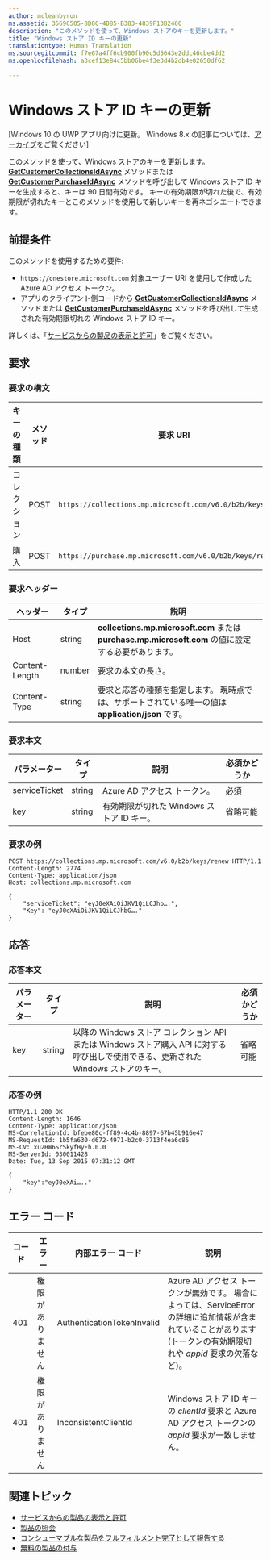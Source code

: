```yaml
---
author: mcleanbyron
ms.assetid: 3569C505-8D8C-4D85-B383-4839F13B2466
description: "このメソッドを使って、Windows ストアのキーを更新します。"
title: "Windows ストア ID キーの更新"
translationtype: Human Translation
ms.sourcegitcommit: f7e67a4ff6cb900fb90c5d5643e2ddc46cbe4dd2
ms.openlocfilehash: a3cef13e84c5bb06be4f3e3d4b2db4e02650df62

---
```


# Windows ストア ID キーの更新


\[Windows 10 の UWP アプリ向けに更新。 Windows 8.x の記事については、[アーカイブ](http://go.microsoft.com/fwlink/p/?linkid=619132)をご覧ください\]

このメソッドを使って、Windows ストアのキーを更新します。 [**GetCustomerCollectionsIdAsync**](https://msdn.microsoft.com/library/windows/apps/mt608674) メソッドまたは [**GetCustomerPurchaseIdAsync**](https://msdn.microsoft.com/library/windows/apps/mt608675) メソッドを呼び出して Windows ストア ID キーを生成すると、キーは 90 日間有効です。 キーの有効期限が切れた後で、有効期限が切れたキーとこのメソッドを使用して新しいキーを再ネゴシエートできます。

## 前提条件


このメソッドを使用するための要件:

-   `https://onestore.microsoft.com` 対象ユーザー URI を使用して作成した Azure AD アクセス トークン。
-   アプリのクライアント側コードから [**GetCustomerCollectionsIdAsync**](https://msdn.microsoft.com/library/windows/apps/mt608674) メソッドまたは [**GetCustomerPurchaseIdAsync**](https://msdn.microsoft.com/library/windows/apps/mt608675) メソッドを呼び出して生成された有効期限切れの Windows ストア ID キー。

詳しくは、「[サービスからの製品の表示と許可](view-and-grant-products-from-a-service.md)」をご覧ください。

## 要求


### 要求の構文

| キーの種類    | メソッド | 要求 URI                                              |
|-------------|--------|----------------------------------------------------------|
| コレクション | POST   | ```https://collections.mp.microsoft.com/v6.0/b2b/keys/renew``` |
| 購入    | POST   | ```https://purchase.mp.microsoft.com/v6.0/b2b/keys/renew```    |

<span/>

### 要求ヘッダー

| ヘッダー         | タイプ   | 説明                                                                                           |
|----------------|--------|-------------------------------------------------------------------------------------------------------|
| Host           | string | **collections.mp.microsoft.com** または **purchase.mp.microsoft.com** の値に設定する必要があります。           |
| Content-Length | number | 要求の本文の長さ。                                                                       |
| Content-Type   | string | 要求と応答の種類を指定します。 現時点では、サポートされている唯一の値は **application/json** です。 |

<span/>

### 要求本文

| パラメーター     | タイプ   | 説明                       | 必須かどうか |
|---------------|--------|-----------------------------------|----------|
| serviceTicket | string | Azure AD アクセス トークン。        | 必須      |
| key           | string | 有効期限が切れた Windows ストア ID キー。 | 省略可能       |

<span/> 

### 要求の例

```syntax
POST https://collections.mp.microsoft.com/v6.0/b2b/keys/renew HTTP/1.1
Content-Length: 2774
Content-Type: application/json
Host: collections.mp.microsoft.com

{
    "serviceTicket": "eyJ0eXAiOiJKV1QiLCJhb….",
    "Key": "eyJ0eXAiOiJKV1QiLCJhbG…."
}
```

## 応答


### 応答本文

| パラメーター | タイプ   | 説明                                                                                                            | 必須かどうか |
|-----------|--------|------------------------------------------------------------------------------------------------------------------------|----------|
| key       | string | 以降の Windows ストア コレクション API または Windows ストア購入 API に対する呼び出しで使用できる、更新された Windows ストアのキー。 | 省略可能       |

<span/>

### 応答の例

```syntax
HTTP/1.1 200 OK
Content-Length: 1646
Content-Type: application/json
MS-CorrelationId: bfebe80c-ff89-4c4b-8897-67b45b916e47
MS-RequestId: 1b5fa630-d672-4971-b2c0-3713f4ea6c85
MS-CV: xu2HW6SrSkyfHyFh.0.0
MS-ServerId: 030011428
Date: Tue, 13 Sep 2015 07:31:12 GMT

{
    "key":"eyJ0eXAi….."
}
```

## エラー コード


| コード | エラー        | 内部エラー コード           | 説明                                                                                                                                                                           |
|------|--------------|----------------------------|---------------------------------------------------------------------------------------------------------------------------------------------------------------------------------------|
| 401  | 権限がありません | AuthenticationTokenInvalid | Azure AD アクセス トークンが無効です。 場合によっては、ServiceError の詳細に追加情報が含まれていることがあります (トークンの有効期限切れや *appid* 要求の欠落など)。 |
| 401  | 権限がありません | InconsistentClientId       | Windows ストア ID キーの *clientId* 要求と Azure AD アクセス トークンの *appid* 要求が一致しません。                                                                     |

<span/>

## 関連トピック


* [サービスからの製品の表示と許可](view-and-grant-products-from-a-service.md)
* [製品の照会](query-for-products.md)
* [コンシューマブルな製品をフルフィルメント完了として報告する](report-consumable-products-as-fulfilled.md)
* [無料の製品の付与](grant-free-products.md)



<!--HONumber=Jul16_HO1-->


